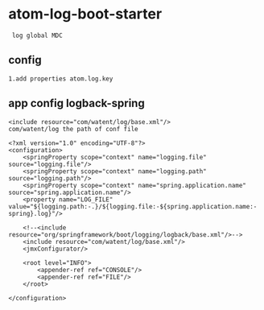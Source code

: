 atom-log-boot-starter
==============
     log global MDC
     
## config
    1.add properties atom.log.key
    
## app config logback-spring
       
    <include resource="com/watent/log/base.xml"/> 
    com/watent/log the path of conf file
       
    <?xml version="1.0" encoding="UTF-8"?>
    <configuration>
        <springProperty scope="context" name="logging.file" source="logging.file"/>
        <springProperty scope="context" name="logging.path" source="logging.path"/>
        <springProperty scope="context" name="spring.application.name" source="spring.application.name"/>
        <property name="LOG_FILE" value="${logging.path:-.}/${logging.file:-${spring.application.name:-spring}.log}"/>
    
        <!--<include resource="org/springframework/boot/logging/logback/base.xml"/>-->
        <include resource="com/watent/log/base.xml"/>
        <jmxConfigurator/>
    
        <root level="INFO">
            <appender-ref ref="CONSOLE"/>
            <appender-ref ref="FILE"/>
        </root>
    
    </configuration>

    
    
    
    
    